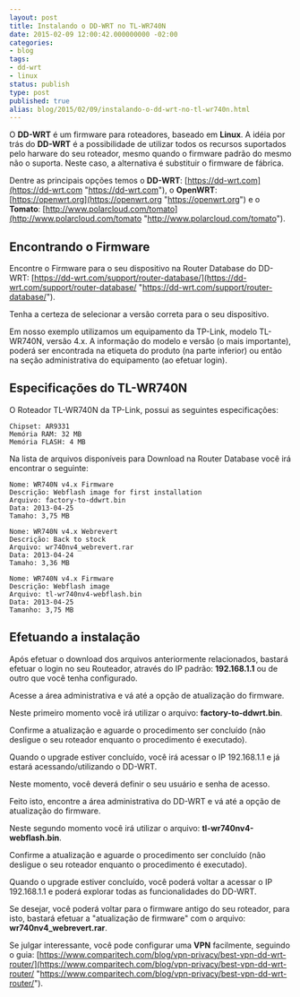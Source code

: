 ```yaml
---
layout: post
title: Instalando o DD-WRT no TL-WR740N
date: 2015-02-09 12:00:42.000000000 -02:00
categories:
- blog
tags:
- dd-wrt
- linux
status: publish
type: post
published: true
alias: blog/2015/02/09/instalando-o-dd-wrt-no-tl-wr740n.html
---
```

O **DD-WRT** é um firmware para roteadores, baseado em **Linux**.
A idéia por trás do **DD-WRT** é a possibilidade de utilizar todos os recursos suportados pelo harware do seu roteador, mesmo quando o firmware padrão do mesmo não o suporta. Neste caso, a alternativa é substituir o firmware de fábrica.

Dentre as principais opções temos o **DD-WRT**: [https://dd-wrt.com](https://dd-wrt.com "https://dd-wrt.com"), o **OpenWRT**: [https://openwrt.org](https://openwrt.org "https://openwrt.org") e o **Tomato**: [http://www.polarcloud.com/tomato](http://www.polarcloud.com/tomato "http://www.polarcloud.com/tomato").

## Encontrando o Firmware

Encontre o Firmware para o seu dispositivo na Router Database do DD-WRT:
[https://dd-wrt.com/support/router-database/](https://dd-wrt.com/support/router-database/ "https://dd-wrt.com/support/router-database/").

Tenha a certeza de selecionar a versão correta para o seu dispositivo.

Em nosso exemplo utilizamos um equipamento da TP-Link, modelo TL-WR740N, versão 4.x.
A informação do modelo e versão (o mais importante), poderá ser encontrada na etiqueta do produto (na parte inferior) ou então na seção administrativa do equipamento (ao efetuar login).

## Especificações do TL-WR740N

O Roteador TL-WR740N da TP-Link, possui as seguintes especificações:

	Chipset: AR9331
	Memória RAM: 32 MB
	Memória FLASH: 4 MB

Na lista de arquivos disponíveis para Download na Router Database você irá encontrar o seguinte:

	Nome: WR740N v4.x Firmware
	Descrição: Webflash image for first installation
	Arquivo: factory-to-ddwrt.bin
	Data: 2013-04-25
	Tamaho: 3,75 MB

	Nome: WR740N v4.x Webrevert
	Descrição: Back to stock
	Arquivo: wr740nv4_webrevert.rar
	Data: 2013-04-24
	Tamaho: 3,36 MB

	Nome: WR740N v4.x Firmware
	Descrição: Webflash image
	Arquivo: tl-wr740nv4-webflash.bin
	Data: 2013-04-25
	Tamanho: 3,75 MB

## Efetuando a instalação

Após efetuar o download dos arquivos anteriormente relacionados, bastará efetuar o login no seu Routeador, através do IP padrão: **192.168.1.1** ou de outro que você tenha configurado.

Acesse a área administrativa e vá até a opção de atualização do firmware.

Neste primeiro momento você irá utilizar o arquivo: **factory-to-ddwrt.bin**.

Confirme a atualização e aguarde o procedimento ser concluído (não desligue o seu roteador enquanto o procedimento é executado).

Quando o upgrade estiver concluído, você irá acessar o IP 192.168.1.1 e já estará acessando/utilizando o DD-WRT.

Neste momento, você deverá definir o seu usuário e senha de acesso.

Feito isto, encontre a área administrativa do DD-WRT e vá até a opção de atualização do firmware.

Neste segundo momento você irá utilizar o arquivo: **tl-wr740nv4-webflash.bin**.

Confirme a atualização e aguarde o procedimento ser concluído (não desligue o seu roteador enquanto o procedimento é executado).

Quando o upgrade estiver concluído, você poderá voltar a acessar o IP 192.168.1.1 e poderá explorar todas as funcionalidades do DD-WRT.

Se desejar, você poderá voltar para o firmware antigo do seu roteador, para isto, bastará efetuar a "atualização de firmware" com o arquivo: **wr740nv4_webrevert.rar**.

Se julgar interessante, você pode configurar uma **VPN** facilmente, seguindo o guia: [https://www.comparitech.com/blog/vpn-privacy/best-vpn-dd-wrt-router/](https://www.comparitech.com/blog/vpn-privacy/best-vpn-dd-wrt-router/ "https://www.comparitech.com/blog/vpn-privacy/best-vpn-dd-wrt-router/").